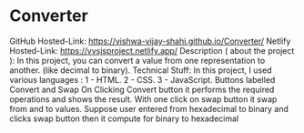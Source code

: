 # Converter
GitHub Hosted-Link: https://vishwa-vijay-shahi.github.io/Converter/
Netlify Hosted-Link: https://vvsjsproject.netlify.app/
Description ( about the project ): In this project, you can convert a value from one representation to another. (like decimal to binary).
Technical Stuff: In this project, I used various languages : 1 - HTML. 2 - CSS. 3 - JavaScript. 
Buttons labelled Convert and Swap
On Clicking Convert button it performs the required operations and shows the result. With one click on swap button it swap from and to values. Suppose user entered from hexadecimal to binary and clicks swap button then it compute for binary to hexadecimal  
